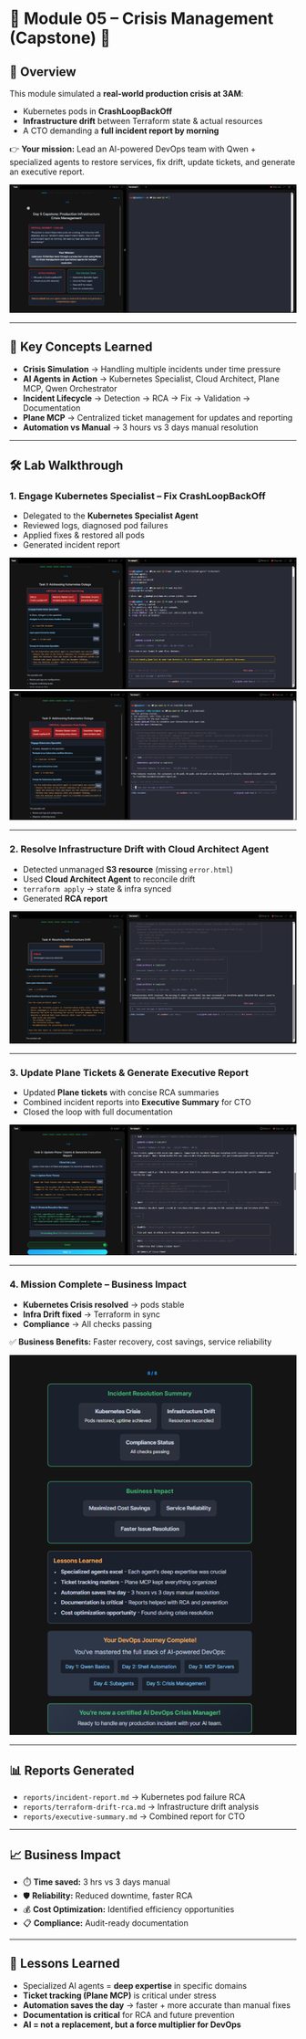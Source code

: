 # 📘 Module 05 – Crisis Management (Capstone) 🚨  

## 📌 Overview  
This module simulated a **real-world production crisis at 3AM**:  
- Kubernetes pods in **CrashLoopBackOff**  
- **Infrastructure drift** between Terraform state & actual resources  
- A CTO demanding a **full incident report by morning**  

👉 **Your mission:** Lead an AI-powered DevOps team with Qwen + specialized agents to restore services, fix drift, update tickets, and generate an executive report.  

![Capstone Intro](./screenshots/01-capstone-intro.png)  

---

## 🔑 Key Concepts Learned  
- **Crisis Simulation** → Handling multiple incidents under time pressure  
- **AI Agents in Action** → Kubernetes Specialist, Cloud Architect, Plane MCP, Qwen Orchestrator  
- **Incident Lifecycle** → Detection → RCA → Fix → Validation → Documentation  
- **Plane MCP** → Centralized ticket management for updates and reporting  
- **Automation vs Manual** → 3 hours vs 3 days manual resolution  

---

## 🛠️ Lab Walkthrough  

### 1. Engage Kubernetes Specialist – Fix CrashLoopBackOff  
- Delegated to the **Kubernetes Specialist Agent**  
- Reviewed logs, diagnosed pod failures  
- Applied fixes & restored all pods  
- Generated incident report  

![Kubernetes Outage – Engage Specialist](./screenshots/02-k8s-outage-engage.png)  
![Kubernetes Outage Resolved](./screenshots/03-k8s-outage-resolved.png)  

---

### 2. Resolve Infrastructure Drift with Cloud Architect Agent  
- Detected unmanaged **S3 resource** (missing `error.html`)  
- Used **Cloud Architect Agent** to reconcile drift  
- `terraform apply` → state & infra synced  
- Generated **RCA report**  

![Infrastructure Drift – Cloud Architect Agent](./screenshots/04-infra-drift.png)  

---

### 3. Update Plane Tickets & Generate Executive Report  
- Updated **Plane tickets** with concise RCA summaries  
- Combined incident reports into **Executive Summary** for CTO  
- Closed the loop with full documentation  

![Plane Tickets & Executive Report](./screenshots/05-plane-tickets-exec-report.png)  

---

### 4. Mission Complete – Business Impact  
- **Kubernetes Crisis resolved** → pods stable  
- **Infra Drift fixed** → Terraform in sync  
- **Compliance** → All checks passing  

✅ **Business Benefits:** Faster recovery, cost savings, service reliability  

![Mission Complete](./screenshots/06-mission-complete.png)  

---

## 📊 Reports Generated  
- `reports/incident-report.md` → Kubernetes pod failure RCA  
- `reports/terraform-drift-rca.md` → Infrastructure drift analysis  
- `reports/executive-summary.md` → Combined report for CTO  

---

## 📈 Business Impact  
- ⏱️ **Time saved:** 3 hrs vs 3 days manual  
- 🛡️ **Reliability:** Reduced downtime, faster RCA  
- 💰 **Cost Optimization:** Identified efficiency opportunities  
- 📋 **Compliance:** Audit-ready documentation  

---

## 🧠 Lessons Learned  
- Specialized AI agents = **deep expertise** in specific domains  
- **Ticket tracking (Plane MCP)** is critical under stress  
- **Automation saves the day** → faster + more accurate than manual fixes  
- **Documentation is critical** for RCA and future prevention  
- **AI = not a replacement, but a force multiplier for DevOps**  
